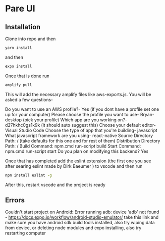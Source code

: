 # Pare UI

## Installation

Clone into repo and then

```bash
yarn install
```

and then

```bash
expo install
```

Once that is done run

```bash
amplify pull
```

This will add the necessary amplify files like aws-exports.js. You will
be asked a few questions-

Do you want to use an AWS profile?- Yes (if you dont have a profile set one up for your computer)
Please choose the profile you want to use- Bryan-desktop (pick your profile)
Which app are you working on?- d27hkhc0gs1k9k (it should auto suggest this)
Choose your default editor- Visual Studio Code
Choose the type of app that you're building- javascript
What javascript framework are you using- react-native
Source Directory Path: / (take defaults for this one and for rest of them)
Distribution Directory Path: /
Build Command: npm.cmd run-script build
Start Command: npm.cmd run-script start
Do you plan on modifying this backend? Yes

Once that has completed add the eslint extension (the first one you see after searing eslint made by Dirk Baeumer ) to vscode and then run

```bash
npm install eslint -g
```

After this, restart vscode and the project is ready

## Errors

Couldn't start project on Android: Error running adb: device 'adb' not found - https://docs.expo.io/workflow/android-studio-emulator/ take this link and make sure you have android sdk build tools installed, also try wiping data from device, or deleting node modules and expo installing, also try restarting computer
